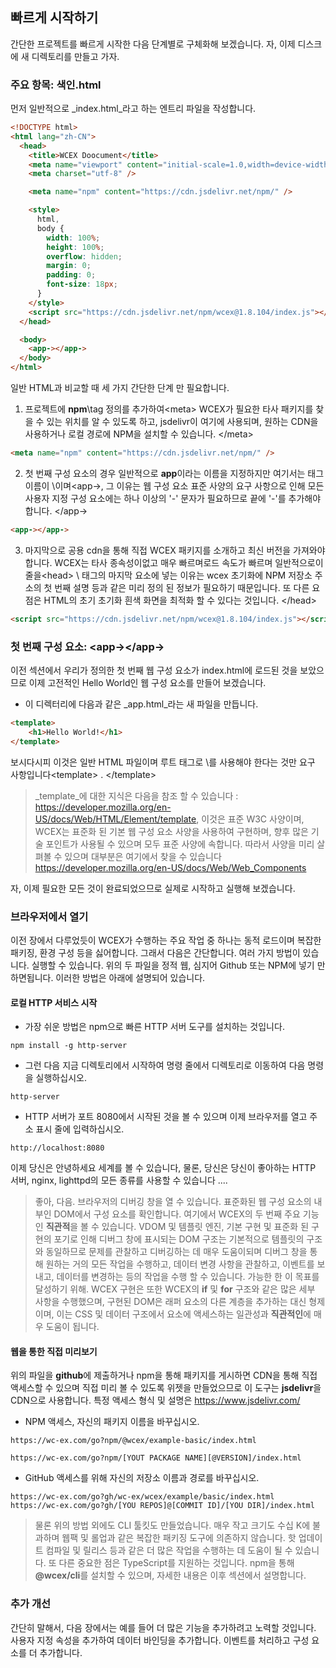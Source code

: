 <!--DESC: {"icon":"sports_score"} -->

## 빠르게 시작하기

간단한 프로젝트를 빠르게 시작한 다음 단계별로 구체화해 보겠습니다. 자, 이제 디스크에 새 디렉토리를 만들고 가자.

### 주요 항목: 색인.html

먼저 일반적으로 _index.html_라고 하는 엔트리 파일을 작성합니다.

```html
<!DOCTYPE html>
<html lang="zh-CN">
  <head>
    <title>WCEX Doocument</title>
    <meta name="viewport" content="initial-scale=1.0,width=device-width" />
    <meta charset="utf-8" />

    <meta name="npm" content="https://cdn.jsdelivr.net/npm/" />

    <style>
      html,
      body {
        width: 100%;
        height: 100%;
        overflow: hidden;
        margin: 0;
        padding: 0;
        font-size: 18px;
      }
    </style>
    <script src="https://cdn.jsdelivr.net/npm/wcex@1.8.104/index.js"></script>
  </head>

  <body>
    <app-></app->
  </body>
</html>
```

일반 HTML과 비교할 때 세 가지 간단한 단계 만 필요합니다.

1. 프로젝트에 **npm**\tag 정의를 추가하여<meta\> WCEX가 필요한 타사 패키지를 찾을 수 있는 위치를 알 수 있도록 하고, jsdelivr이 여기에 사용되며, 원하는 CDN을 사용하거나 로컬 경로에 NPM을 설치할 수 있습니다. </meta\>

```html
<meta name="npm" content="https://cdn.jsdelivr.net/npm/" />
```

2. 첫 번째 구성 요소의 경우 일반적으로 **app**이라는 이름을 지정하지만 여기서는 태그 이름이 \이며<app-\>, 그 이유는 웹 구성 요소 표준 사양의 요구 사항으로 인해 모든 사용자 지정 구성 요소에는 하나 이상의 '-' 문자가 필요하므로 끝에 '-'를 추가해야 합니다. </app-\>

```html
<app-></app->
```

3. 마지막으로 공용 cdn을 통해 직접 WCEX 패키지를 소개하고 최신 버전을 가져와야합니다. WCEX는 타사 종속성이없고 매우 빠르며로드 속도가 빠르며 일반적으로이 줄을<head\> \ 태그의 마지막 요소에 넣는 이유는 wcex 초기화에 NPM 저장소 주소의 첫 번째 설명 등과 같은 미리 정의 된 정보가 필요하기 때문입니다. 또 다른 요점은 HTML의 초기 초기화 흰색 화면을 최적화 할 수 있다는 것입니다. </head\>

```html
<script src="https://cdn.jsdelivr.net/npm/wcex@1.8.104/index.js"></script>
```

### 첫 번째 구성 요소: **\<app-\>**</app-\>

이전 섹션에서 우리가 정의한 첫 번째 웹 구성 요소가 index.html에 로드된 것을 보았으므로 이제 고전적인 Hello World인 웹 구성 요소를 만들어 보겠습니다.

- 이 디렉터리에 다음과 같은 _app.html_라는 새 파일을 만듭니다.

```html
<template>
    <h1>Hello World!</h1>
</template>

```
보시다시피 이것은 일반 HTML 파일이며 루트 태그로 \를 사용해야 한다는 것만 요구 사항입니다<template\> . </template\>

> _template_에 대한 지식은 다음을 참조 할 수 있습니다 : https://developer.mozilla.org/en-US/docs/Web/HTML/Element/template, 이것은 표준 W3C 사양이며, WCEX는 표준화 된 기본 웹 구성 요소 사양을 사용하여 구현하며, 향후 많은 기술 포인트가 사용될 수 있으며 모두 표준 사양에 속합니다. 따라서 사양을 미리 살펴볼 수 있으며 대부분은 여기에서 찾을 수 있습니다 https://developer.mozilla.org/en-US/docs/Web/Web_Components

자, 이제 필요한 모든 것이 완료되었으므로 실제로 시작하고 실행해 보겠습니다.

### 브라우저에서 열기
이전 장에서 다루었듯이 WCEX가 수행하는 주요 작업 중 하나는 동적 로드이며 복잡한 패키징, 환경 구성 등을 싫어합니다. 그래서 다음은 간단합니다. 여러 가지 방법이 있습니다. 실행할 수 있습니다. 위의 두 파일을 정적 웹, 심지어 Github 또는 NPM에 넣기 만하면됩니다. 이러한 방법은 아래에 설명되어 있습니다.

#### 로컬 HTTP 서비스 시작
- 가장 쉬운 방법은 npm으로 빠른 HTTP 서버 도구를 설치하는 것입니다.
```shell
npm install -g http-server
```
- 그런 다음 지금 디렉토리에서 시작하여 명령 줄에서 디렉토리로 이동하여 다음 명령을 실행하십시오.
```shell
http-server
```
- HTTP 서버가 포트 8080에서 시작된 것을 볼 수 있으며 이제 브라우저를 열고 주소 표시 줄에 입력하십시오.
```
http://localhost:8080
```
이제 당신은 안녕하세요 세계를 볼 수 있습니다, 물론, 당신은 당신이 좋아하는 HTTP 서버, nginx, lighttpd의 모든 종류를 사용할 수 있습니다 ....

> 좋아, 다음. 브라우저의 디버깅 창을 열 수 있습니다. 표준화된 웹 구성 요소의 내부인 DOM에서 구성 요소를 확인합니다. 여기에서 WCEX의 두 번째 주요 기능인 **직관적**을 볼 수 있습니다. VDOM 및 템플릿 엔진, 기본 구현 및 표준화 된 구현의 포기로 인해 디버그 창에 표시되는 DOM 구조는 기본적으로 템플릿의 구조와 동일하므로 문제를 관찰하고 디버깅하는 데 매우 도움이되며 디버그 창을 통해 원하는 거의 모든 작업을 수행하고, 데이터 변경 사항을 관찰하고, 이벤트를 보내고, 데이터를 변경하는 등의 작업을 수행 할 수 있습니다. 가능한 한 이 목표를 달성하기 위해. WCEX 구현은 또한 WCEX의 **if** 및 **for** 구조와 같은 많은 세부 사항을 수행했으며, 구현된 DOM은 래퍼 요소의 다른 계층을 추가하는 대신 형제이며, 이는 CSS 및 데이터 구조에서 요소에 액세스하는 일관성과 **직관적인**에 매우 도움이 됩니다.

#### 웹을 통한 직접 미리보기
위의 파일을 **github**에 제출하거나 npm을 통해 패키지를 게시하면 CDN을 통해 직접 액세스할 수 있으며 직접 미리 볼 수 있도록 위젯을 만들었으므로 이 도구는 **jsdelivr**을 CDN으로 사용합니다.
특정 액세스 형식 및 설명은 https://www.jsdelivr.com/

- NPM 액세스, 자신의 패키지 이름을 바꾸십시오.
```
https://wc-ex.com/go?npm/@wcex/example-basic/index.html

https://wc-ex.com/go?npm/[YOUT PACKAGE NAME][@VERSION]/index.html

```
- GitHub 액세스를 위해 자신의 저장소 이름과 경로를 바꾸십시오.

```
https://wc-ex.com/go?gh/wc-ex/wcex/example/basic/index.html
https://wc-ex.com/go?gh/[YOU REPOS]@[COMMIT ID]/[YOU DIR]/index.html
```

> 물론 위의 방법 외에도 CLI 툴킷도 만들었습니다. 매우 작고 크기도 수십 K에 불과하며 웹팩 및 롤업과 같은 복잡한 패키징 도구에 의존하지 않습니다. 핫 업데이트 컴파일 및 릴리스 등과 같은 더 많은 작업을 수행하는 데 도움이 될 수 있습니다. 또 다른 중요한 점은 TypeScript를 지원하는 것입니다. npm을 통해 **@wcex/cli**를 설치할 수 있으며, 자세한 내용은 이후 섹션에서 설명합니다.

### 추가 개선
간단히 말해서, 다음 장에서는 예를 들어 더 많은 기능을 추가하려고 노력할 것입니다. 사용자 지정 속성을 추가하여 데이터 바인딩을 추가합니다. 이벤트를 처리하고 구성 요소를 더 추가합니다.

